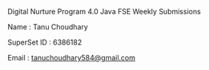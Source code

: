 Digital Nurture Program 4.0 Java FSE Weekly Submissions

Name : Tanu Choudhary


SuperSet ID : 6386182


Email : tanuchoudhary584@gmail.com
